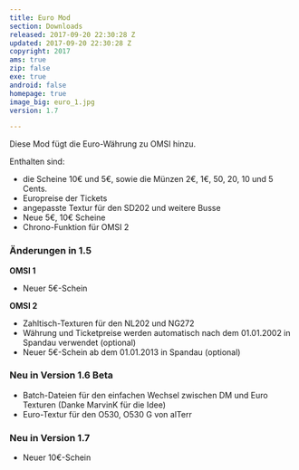 ```yaml
---
title: Euro Mod
section: Downloads
released: 2017-09-20 22:30:28 Z
updated: 2017-09-20 22:30:28 Z
copyright: 2017
ams: true
zip: false
exe: true
android: false
homepage: true
image_big: euro_1.jpg
version: 1.7

---
```


Diese Mod fügt die Euro-Währung zu OMSI hinzu.

Enthalten sind:
- die Scheine 10€ und 5€, sowie die Münzen 2€, 1€, 50, 20, 10 und 5 Cents.
- Europreise der Tickets
- angepasste Textur für den SD202 und weitere Busse
- Neue 5€, 10€ Scheine
- Chrono-Funktion für OMSI 2

<div class="bg bg-success" markdown="block">

### Änderungen in 1.5

**OMSI 1**

- Neuer 5€-Schein

**OMSI 2**

- Zahltisch-Texturen für den NL202 und NG272
- Währung und Ticketpreise werden automatisch nach dem 01.01.2002 in Spandau verwendet (optional)
- Neuer 5€-Schein ab dem 01.01.2013 in Spandau (optional)

### Neu in Version 1.6 Beta

- Batch-Dateien für den einfachen Wechsel zwischen DM und Euro Texturen (Danke MarvinK für die Idee)
- Euro-Textur für den O530, O530 G von alTerr

### Neu in Version 1.7

- Neuer 10€-Schein

</div>
